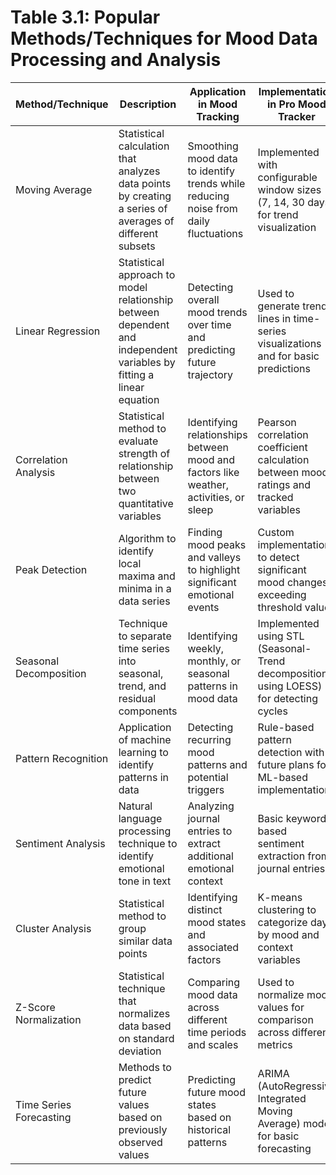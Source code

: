# Table 3.1: Popular Methods/Techniques for Mood Data Processing and Analysis

| Method/Technique | Description | Application in Mood Tracking | Implementation in Pro Mood Tracker |
|------------------|-------------|------------------------------|-----------------------------------|
| Moving Average | Statistical calculation that analyzes data points by creating a series of averages of different subsets | Smoothing mood data to identify trends while reducing noise from daily fluctuations | Implemented with configurable window sizes (7, 14, 30 days) for trend visualization |
| Linear Regression | Statistical approach to model relationship between dependent and independent variables by fitting a linear equation | Detecting overall mood trends over time and predicting future trajectory | Used to generate trend lines in time-series visualizations and for basic predictions |
| Correlation Analysis | Statistical method to evaluate strength of relationship between two quantitative variables | Identifying relationships between mood and factors like weather, activities, or sleep | Pearson correlation coefficient calculation between mood ratings and tracked variables |
| Peak Detection | Algorithm to identify local maxima and minima in a data series | Finding mood peaks and valleys to highlight significant emotional events | Custom implementation to detect significant mood changes exceeding threshold values |
| Seasonal Decomposition | Technique to separate time series into seasonal, trend, and residual components | Identifying weekly, monthly, or seasonal patterns in mood data | Implemented using STL (Seasonal-Trend decomposition using LOESS) for detecting cycles |
| Pattern Recognition | Application of machine learning to identify patterns in data | Detecting recurring mood patterns and potential triggers | Rule-based pattern detection with future plans for ML-based implementation |
| Sentiment Analysis | Natural language processing technique to identify emotional tone in text | Analyzing journal entries to extract additional emotional context | Basic keyword-based sentiment extraction from journal entries |
| Cluster Analysis | Statistical method to group similar data points | Identifying distinct mood states and associated factors | K-means clustering to categorize days by mood and context variables |
| Z-Score Normalization | Statistical technique that normalizes data based on standard deviation | Comparing mood data across different time periods and scales | Used to normalize mood values for comparison across different metrics |
| Time Series Forecasting | Methods to predict future values based on previously observed values | Predicting future mood states based on historical patterns | ARIMA (AutoRegressive Integrated Moving Average) model for basic forecasting | 